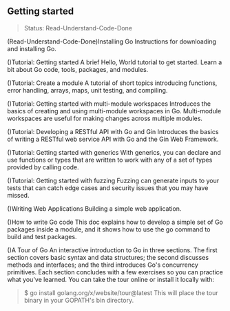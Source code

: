 ## Getting started

> Status: Read-Understand-Code-Done

(Read-Understand-Code-Done)Installing Go
Instructions for downloading and installing Go.

()Tutorial: Getting started
A brief Hello, World tutorial to get started. Learn a bit about Go code, tools, packages, and modules.

()Tutorial: Create a module
A tutorial of short topics introducing functions, error handling, arrays, maps, unit testing, and compiling.

()Tutorial: Getting started with multi-module workspaces
Introduces the basics of creating and using multi-module workspaces in Go. Multi-module workspaces are useful for making changes across multiple modules.

()Tutorial: Developing a RESTful API with Go and Gin
Introduces the basics of writing a RESTful web service API with Go and the Gin Web Framework.

()Tutorial: Getting started with generics
With generics, you can declare and use functions or types that are written to work with any of a set of types provided by calling code.

()Tutorial: Getting started with fuzzing
Fuzzing can generate inputs to your tests that can catch edge cases and security issues that you may have missed.

()Writing Web Applications
Building a simple web application.

()How to write Go code
This doc explains how to develop a simple set of Go packages inside a module, and it shows how to use the go command to build and test packages.


()A Tour of Go
An interactive introduction to Go in three sections. The first section covers basic syntax and data structures; the second discusses methods and interfaces; and the third introduces Go's concurrency primitives. Each section concludes with a few exercises so you can practice what you've learned. You can take the tour online or install it locally with:

> $ go install golang.org/x/website/tour@latest
This will place the tour binary in your GOPATH's bin directory.